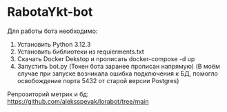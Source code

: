 # RabotaYkt-bot
Для работы бота необходимо:
1. Установить Python 3.12.3
2. Установить библиотеки из requierments.txt
3. Скачать Docker Dekstop и прописать docker-compose -d up
4. Запустить bot.py (Токен бота заранее прописан напрямую)
(В моём случае при запуске возникала ошибка подключения к БД, помогло освобождение порта 5432 от старой версии Postgres)

Репрозиторий метрик и бд: https://github.com/aleksspevak/lorabot/tree/main
